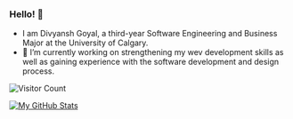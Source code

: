 ### Hello! 👋

<!--
**DG-20/DG-20** is a ✨ _special_ ✨ repository because its `README.md` (this file) appears on your GitHub profile.

Here are some ideas to get you started:

- 🔭 I’m currently working on strengthening my wev development skills to develop a personal portfolio!
- 🌱 I’m currently learning ...
- 👯 I’m looking to collaborate on ...
- 🤔 I’m looking for help with ...
- 💬 Ask me about ...
- 📫 How to reach me: ...
- 😄 Pronouns: ...
- ⚡ Fun fact: ...
-->

- I am Divyansh Goyal, a third-year Software Engineering and Business Major at the University of Calgary.
- 🔭 I’m currently working on strengthening my wev development skills as well as gaining experience with the software development and design process.

![Visitor Count](https://profile-counter.glitch.me/{DG-20}/count.svg)

[![My GitHub Stats](https://github-readme-stats.vercel.app/api/?username=DG-20&count_private=true&theme=tokyonight&showicons=true)]()
